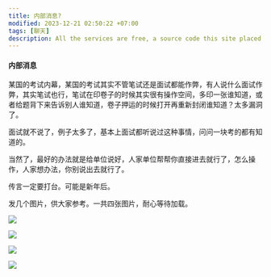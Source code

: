 ```yaml
---
title: 内部消息?
modified: 2023-12-21 02:50:22 +07:00
tags: [聊天]
description: All the services are free, a source code this site placed on github repository and intergration with netlify service, another service that you can use is github page for hosting your own static site.
---
```


####  内部消息

某国的考试内幕，某国的考试其实不管笔试还是面试都能作弊，有人说什么面试作弊，其实笔试也行，笔试在印卷子的时候其实很有操作空间，多印一张谁知道，或者给题背下来告诉别人谁知道，卷子押运的时候打开再重新封闭谁知道？太多漏洞了。

面试就不说了，例子太多了，基本上面试都听说过这种事情，问问一块考的都有知道的。

当然了，最好的办法就是给单位说好，人家单位帮帮你直接进去就行了，怎么操作，人家想办法，你别说出去就行了。

传言一定要打台。可能是新年后。

发几个图片，供大家参考。一共四张图片，耐心等待加载。

![](https://img-4l1.pages.dev/23122101.png)

![](https://img-4l1.pages.dev/23122102.png)

![](https://img-4l1.pages.dev/23122103.png)

![](https://img-4l1.pages.dev/23122104.png)























